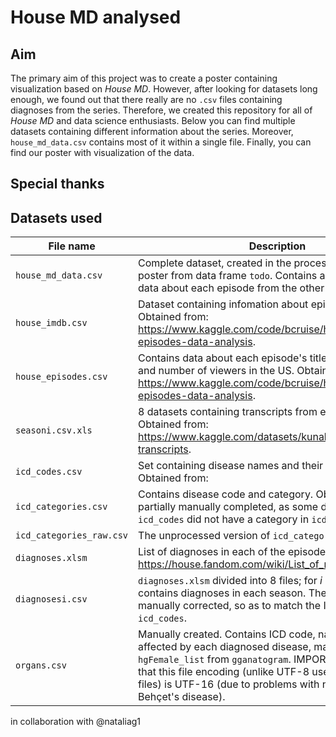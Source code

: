 # House MD analysed
## Aim
The primary aim of this project was to create a poster containing visualization based on *House MD*. However, after looking for datasets long enough, we found out that there really are no `.csv` files containing diagnoses from the series. 
Therefore, we created this repository for all of *House MD* and data science enthusiasts.
Below you can find multiple datasets containing different information about the series. Moreover, `house_md_data.csv` contains most of it within a single file. Finally, you can find our poster with visualization of the data.

## Special thanks 

## Datasets used
|File name|Description|
| --- | --- |
|`house_md_data.csv`|Complete dataset, created in the process of creating the poster from data frame `todo`. Contains almost all of the data about each episode from the other files.|
|`house_imdb.csv`| Dataset containing infomation about episodes from IMDB. Obtained from: https://www.kaggle.com/code/bcruise/house-md-episodes-data-analysis.|
|`house_episodes.csv`|Contains data about each episode's title, creators, air date and number of viewers in the US. Obtained from: https://www.kaggle.com/code/bcruise/house-md-episodes-data-analysis.|
|`seasoni.csv.xls`| 8 datasets containing transcripts from each season. Obtained from: https://www.kaggle.com/datasets/kunalbhar/house-md-transcripts.|
|`icd_codes.csv`|Set containing disease names and their ICD-10 codes. Obtained from: |
|`icd_categories.csv`|Contains disease code and category. Obtained from: and partially manually completed, as some diseases from `icd_codes` did not have a category in `icd_categories`.|
|`icd_categories_raw.csv`| The unprocessed version of `icd_categories`.|
|`diagnoses.xlsm`| List of diagnoses in each of the episodes. Obtained from https://house.fandom.com/wiki/List_of_medical_diagnoses.|
|`diagnosesi.csv`| `diagnoses.xlsm` divided into 8 files; for $i \in [8]$, each file contains diagnoses in each season. These have been then manually corrected, so as to match the ICD names from `icd_codes`.|
|`organs.csv`| Manually created. Contains ICD code, name and organs affected by each diagnosed disease, matching those in `hgFemale_list` from `gganatogram`. IMPORTANT: be aware that this file encoding (unlike UTF-8 used in the other files) is UTF-16 (due to problems with names such as Behçet's disease).|

in collaboration with @nataliag1

